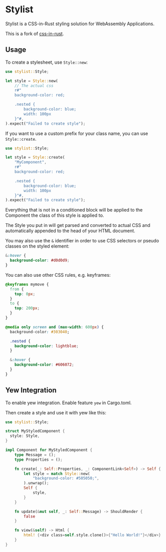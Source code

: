 # Stylist

Stylist is a CSS-in-Rust styling solution for WebAssembly Applications.

This is a fork of [css-in-rust](https://github.com/lukidoescode/css-in-rust).

## Usage

To create a stylesheet, use `Style::new`:

```rust
use stylist::Style;

let style = Style::new(
    // The actual css
    r#"
    background-color: red;

    .nested {
        background-color: blue;
        width: 100px
    }"#,
).expect("Failed to create style");
```

If you want to use a custom prefix for your class name,
you can use `Style::create`.

```rust
use stylist::Style;

let style = Style::create(
    "MyComponent",
    r#"
    background-color: red;

    .nested {
        background-color: blue;
        width: 100px
    }"#,
).expect("Failed to create style");
```

Everything that is not in a conditioned block will be applied to the Component
the class of this style is applied to.

The Style you put in will get parsed and converted to actual CSS and automatically appended
to the head of your HTML document.

You may also use the `&` identifier in order to use CSS selectors or pseudo
classes on the styled element:

```css
&:hover {
  background-color: #d0d0d9;
}
```

You can also use other CSS rules, e.g. keyframes:

```css
@keyframes mymove {
  from {
    top: 0px;
  }
  to {
    top: 200px;
  }
}
```

```css
@media only screen and (max-width: 600px) {
  background-color: #303040;

  .nested {
    background-color: lightblue;
  }

  &:hover {
    background-color: #606072;
  }
}
```

## Yew Integration

To enable yew integration. Enable feature `yew` in Cargo.toml.

Then create a style and use it with yew like this:

```rust
use stylist::Style;

struct MyStyledComponent {
  style: Style,
}

impl Component for MyStyledComponent {
    type Message = ();
    type Properties = ();

    fn create(_: Self::Properties, _: ComponentLink<Self>) -> Self {
        let style = match Style::new(
            "background-color: #505050;",
        ).unwrap();
        Self {
            style,
        }
    }

    fn update(&mut self, _: Self::Message) -> ShouldRender {
        false
    }

    fn view(&self) -> Html {
        html! {<div class=self.style.clone()>{"Hello World!"}</div>}
    }
}
```
